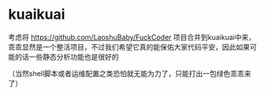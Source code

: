# kuaikuai

考虑将 https://github.com/LaoshuBaby/FuckCoder 项目合并到kuaikuai中来，乖乖显然是一个整活项目，不过我们希望它真的能保佑大家代码平安，因此如果可能的话一些静态分析功能也是很好的

（当然shell脚本或者运维配置之类恐怕就无能为力了，只能打出一包绿色乖乖来了）